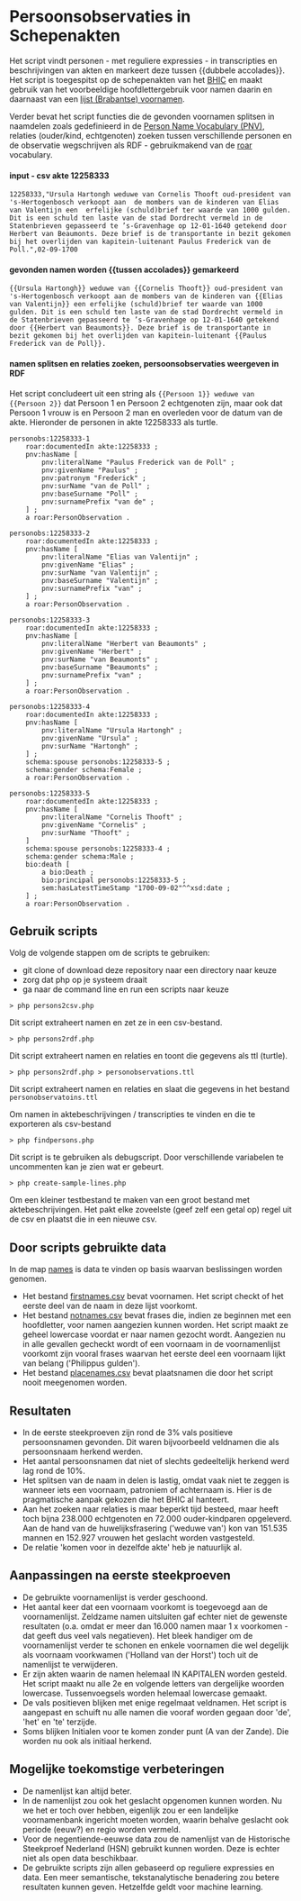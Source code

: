 # Persoonsobservaties in Schepenakten

Het script vindt personen - met reguliere expressies - in transcripties en beschrijvingen van akten en markeert deze tussen {{dubbele accolades}}. Het script is toegespitst op de schepenakten van het [BHIC](https://www.bhic.nl/het-geheugen-van-brabant) en maakt gebruik van het voorbeeldige hoofdlettergebruik voor namen daarin en daarnaast van een [lijst (Brabantse) voornamen](names/firstnames.csv). 

Verder bevat het script functies die de gevonden voornamen splitsen in naamdelen zoals gedefinieerd in de [Person Name Vocabulary (PNV)](https://w3id.org/pnv), relaties (ouder/kind, echtgenoten) zoeken tussen verschillende personen en de observatie wegschrijven als RDF - gebruikmakend van de [roar](https://leonvanwissen.nl/vocab/roar/docs/) vocabulary.

#### input - csv akte 12258333

```
12258333,"Ursula Hartongh weduwe van Cornelis Thooft oud-president van 's-Hertogenbosch verkoopt aan  de mombers van de kinderen van Elias van Valentijn een  erfelijke (schuld)brief ter waarde van 1000 gulden. Dit is een schuld ten laste van de stad Dordrecht vermeld in de Statenbrieven gepasseerd te ’s-Gravenhage op 12-01-1640 getekend door Herbert van Beaumonts. Deze brief is de transportante in bezit gekomen bij het overlijden van kapitein-luitenant Paulus Frederick van de Poll.",02-09-1700
```

#### gevonden namen worden {{tussen accolades}} gemarkeerd

```
{{Ursula Hartongh}} weduwe van {{Cornelis Thooft}} oud-president van 's-Hertogenbosch verkoopt aan de mombers van de kinderen van {{Elias van Valentijn}} een erfelijke (schuld)brief ter waarde van 1000 gulden. Dit is een schuld ten laste van de stad Dordrecht vermeld in de Statenbrieven gepasseerd te ’s-Gravenhage op 12-01-1640 getekend door {{Herbert van Beaumonts}}. Deze brief is de transportante in bezit gekomen bij het overlijden van kapitein-luitenant {{Paulus Frederick van de Poll}}.
```

#### namen splitsen en relaties zoeken, persoonsobservaties weergeven in RDF

Het script concludeert uit een string als `{{Persoon 1}} weduwe van {{Persoon 2}}` dat Persoon 1 en Persoon 2 echtgenoten zijn, maar ook dat Persoon 1 vrouw is en Persoon 2 man en overleden voor de datum van de akte. Hieronder de personen in akte 12258333 als turtle.

```
personobs:12258333-1
	roar:documentedIn akte:12258333 ;
	pnv:hasName [
		pnv:literalName "Paulus Frederick van de Poll" ;
		pnv:givenName "Paulus" ;
		pnv:patronym "Frederick" ;
		pnv:surName "van de Poll" ;
		pnv:baseSurname "Poll" ;
		pnv:surnamePrefix "van de" ;
	] ;
	a roar:PersonObservation .

personobs:12258333-2
	roar:documentedIn akte:12258333 ;
	pnv:hasName [
		pnv:literalName "Elias van Valentijn" ;
		pnv:givenName "Elias" ;
		pnv:surName "van Valentijn" ;
		pnv:baseSurname "Valentijn" ;
		pnv:surnamePrefix "van" ;
	] ;
	a roar:PersonObservation .

personobs:12258333-3
	roar:documentedIn akte:12258333 ;
	pnv:hasName [
		pnv:literalName "Herbert van Beaumonts" ;
		pnv:givenName "Herbert" ;
		pnv:surName "van Beaumonts" ;
		pnv:baseSurname "Beaumonts" ;
		pnv:surnamePrefix "van" ;
	] ;
	a roar:PersonObservation .

personobs:12258333-4
	roar:documentedIn akte:12258333 ;
	pnv:hasName [
		pnv:literalName "Ursula Hartongh" ;
		pnv:givenName "Ursula" ;
		pnv:surName "Hartongh" ;
	] ;
	schema:spouse personobs:12258333-5 ;
	schema:gender schema:Female ;
	a roar:PersonObservation .

personobs:12258333-5
	roar:documentedIn akte:12258333 ;
	pnv:hasName [
		pnv:literalName "Cornelis Thooft" ;
		pnv:givenName "Cornelis" ;
		pnv:surName "Thooft" ;
	]
	schema:spouse personobs:12258333-4 ;
	schema:gender schema:Male ;
	bio:death [
		a bio:Death ;
		bio:principal personobs:12258333-5 ;
		sem:hasLatestTimeStamp "1700-09-02"^^xsd:date ;
	] ;
	a roar:PersonObservation .
```

## Gebruik scripts

Volg de volgende stappen om de scripts te gebruiken:

- git clone of download deze repository naar een directory naar keuze
- zorg dat php op je systeem draait
- ga naar de command line en run een scripts naar keuze

```
> php persons2csv.php 
```
Dit script extraheert namen en zet ze in een csv-bestand.


```
> php persons2rdf.php 
```
Dit script extraheert namen en relaties en toont die gegevens als ttl (turtle).

```
> php persons2rdf.php > personobservations.ttl
```
Dit script extraheert namen en relaties en slaat die gegevens in het bestand `personobservatoins.ttl`

Om namen in aktebeschrijvingen / transcripties te vinden en die te exporteren als csv-bestand

```
> php findpersons.php 
```
Dit script is te gebruiken als debugscript. Door verschillende variabelen te uncommenten kan je zien wat er gebeurt.

```
> php create-sample-lines.php 
```
Om een kleiner testbestand te maken van een groot bestand met aktebeschrijvingen. Het pakt elke zoveelste (geef zelf een getal op) regel uit de csv en plaatst die in een nieuwe csv.

## Door scripts gebruikte data

In de map [names](names/) is data te vinden op basis waarvan beslissingen worden genomen. 

- Het bestand [firstnames.csv](names/firstnames.csv) bevat voornamen. Het script checkt of het eerste deel van de naam in deze lijst voorkomt.
- Het bestand [notnames.csv](names/notnames.csv) bevat frases die, indien ze beginnen met een hoofdletter, voor namen aangezien kunnen worden. Het script maakt ze geheel lowercase voordat er naar namen gezocht wordt. Aangezien nu in alle gevallen gecheckt wordt of een voornaam in de voornamenlijst voorkomt zijn vooral frases waarvan het eerste deel een voornaam lijkt van belang ('Philippus gulden').
- Het bestand [placenames.csv](names/placenames.csv) bevat plaatsnamen die door het script nooit meegenomen worden.


## Resultaten

- In de eerste steekproeven zijn rond de 3% vals positieve persoonsnamen gevonden. Dit waren bijvoorbeeld veldnamen die als persoonsnaam herkend werden.
- Het aantal persoonsnamen dat niet of slechts gedeeltelijk herkend werd lag rond de 10%.
- Het splitsen van de naam in delen is lastig, omdat vaak niet te zeggen is wanneer iets een voornaam, patroniem of achternaam is. Hier is de pragmatische aanpak gekozen die het BHIC al hanteert.
- Aan het zoeken naar relaties is maar beperkt tijd besteed, maar heeft toch bijna 238.000 echtgenoten en 72.000 ouder-kindparen opgeleverd. Aan de hand van de huwelijksfrasering ('weduwe van') kon van 151.535 mannen en 152.927 vrouwen het geslacht worden vastgesteld.
- De relatie 'komen voor in dezelfde akte' heb je natuurlijk al.

## Aanpassingen na eerste steekproeven

- De gebruikte voornamenlijst is verder geschoond.
- Het aantal keer dat een voornaam voorkomt is toegevoegd aan de voornamenlijst. Zeldzame namen uitsluiten gaf echter niet de gewenste resultaten (o.a. omdat er meer dan 16.000 namen maar 1 x voorkomen - dat geeft dus veel vals negatieven). Het bleek handiger om de voornamenlijst verder te schonen en enkele voornamen die wel degelijk als voornaam voorkwamen ('Holland van der Horst') toch uit de namenlijst te verwijderen.
- Er zijn akten waarin de namen helemaal IN KAPITALEN worden gesteld. Het script maakt nu alle 2e en volgende letters van dergelijke woorden lowercase. Tussenvoegsels worden helemaal lowercase gemaakt.
- De vals positieven blijken met enige regelmaat veldnamen. Het script is aangepast en schuift nu alle namen die vooraf worden gegaan door 'de', 'het' en 'te' terzijde.
- Soms blijken Initialen voor te komen zonder punt (A van der Zande). Die worden nu ook als initiaal herkend.

## Mogelijke toekomstige verbeteringen
- De namenlijst kan altijd beter.
- In de namenlijst zou ook het geslacht opgenomen kunnen worden. Nu we het er toch over hebben, eigenlijk zou er een landelijke voornamenbank ingericht moeten worden, waarin behalve geslacht ook periode (eeuw?) en regio worden vermeld.
- Voor de negentiende-eeuwse data zou de namenlijst van de Historische Steekproef Nederland (HSN) gebruikt kunnen worden. Deze is echter niet als open data beschikbaar.
- De gebruikte scripts zijn allen gebaseerd op reguliere expressies en data. Een meer semantische, tekstanalytische benadering zou betere resultaten kunnen geven. Hetzelfde geldt voor machine learning.
